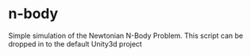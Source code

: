 # n-body
Simple simulation of the Newtonian N-Body Problem.
This script can be dropped in to the default Unity3d project
